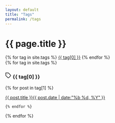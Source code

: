 ```yaml
---
layout: default
title: "Tags"
permalink: /tags
---
```


<div class="post">
    <h1 class="pageTitle">{{ page.title }}</h1>
    <!--
    <div class="tags-header-line"></div>
  </div>-->
  <div class="tags-clouds">
    {% for tag in site.tags %}
    <a href="#{{ tag[0] }}">{{ tag[0] }}</a>
    {% endfor %}
  </div>
  {% for tag in site.tags %}
  <div class="tags-item" id="{{ tag[0] }}">
    <h3 class="tags-item-label">
    <svg
      class="tags-item-icon"
      xmlns="http://www.w3.org/2000/svg"
      width="20"
      height="20"
      viewBox="0 0 24 24"
      fill="none"
      stroke="currentColor"
      stroke-width="2"
      stroke-linecap="round"
      stroke-linejoin="round"
      class="feather feather-tag"
    >
      <path
        d="M20.59 13.41l-7.17 7.17a2 2 0 0 1-2.83 0L2 12V2h10l8.59 8.59a2 2 0 0 1 0 2.82z"
      ></path>
      <line x1="7" y1="7" x2="7.01" y2="7"></line>
    </svg>
    {{ tag[0] }}
    </h3>
    {% for post in tag[1] %}
    <p><a class="tags-post" href="{{ post.url | prepend: site.baseurl }}">{{ post.title }}<span class="tags-post-meta"><time datetime="{{ post.date }}">{{ post.date | date:"%b %d, %Y" }}</time></span></a></p>
        
    
    {% endfor %}
  </div>
  {% endfor %}
</div>
